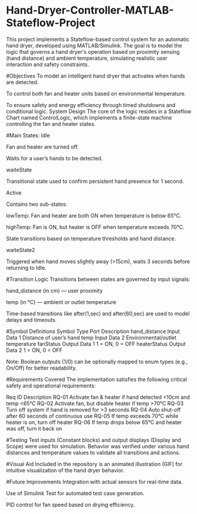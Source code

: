# Hand-Dryer-Controller-MATLAB-Stateflow-Project
This project implements a Stateflow-based control system for an automatic hand dryer, developed using MATLAB/Simulink. The goal is to model the logic that governs a hand dryer's operation based on proximity sensing (hand distance) and ambient temperature, simulating realistic user interaction and safety constraints.

#Objectives
To model an intelligent hand dryer that activates when hands are detected.

To control both fan and heater units based on environmental temperature.

To ensure safety and energy efficiency through timed shutdowns and conditional logic.
System Design
The core of the logic resides in a Stateflow Chart named ControlLogic, which implements a finite-state machine controlling the fan and heater states.

#Main States:
Idle

Fan and heater are turned off.

Waits for a user’s hands to be detected.

waiteState

Transitional state used to confirm persistent hand presence for 1 second.

Active

Contains two sub-states:

lowTemp: Fan and heater are both ON when temperature is below 65°C.

highTemp: Fan is ON, but heater is OFF when temperature exceeds 70°C.

State transitions based on temperature thresholds and hand distance.

waiteState2

Triggered when hand moves slightly away (>15cm), waits 3 seconds before returning to Idle.

#Transition Logic
Transitions between states are governed by input signals:

hand_distance (in cm) — user proximity

temp (in °C) — ambient or outlet temperature

Time-based transitions like after(1,sec) and after(60,sec) are used to model delays and timeouts.

#Symbol Definitions
Symbol	Type	Port	Description
hand_distance	Input Data	1	Distance of user’s hand
temp	Input Data	2	Environmental/outlet temperature
fanStatus	Output Data	1	1 = ON, 0 = OFF
heaterStatus	Output Data	2	1 = ON, 0 = OFF

Note: Boolean outputs (1/0) can be optionally mapped to enum types (e.g., On/Off) for better readability.

#Requirements Covered
The implementation satisfies the following critical safety and operational requirements:

Req ID	Description
RQ-01	Activate fan & heater if hand detected <10cm and temp <65°C
RQ-02	Activate fan, but disable heater if temp >70°C
RQ-03	Turn off system if hand is removed for >3 seconds
RQ-04	Auto shut-off after 60 seconds of continuous use
RQ-05	If temp exceeds 70°C while heater is on, turn off heater
RQ-06	If temp drops below 65°C and heater was off, turn it back on

#Testing
Test inputs (Constant blocks) and output displays (Display and Scope) were used for simulation. Behavior was verified under various hand distances and temperature values to validate all transitions and actions.

#Visual Aid
Included in the repository is an animated illustration (GIF) for intuitive visualization of the hand dryer behavior.

#Future Improvements
Integration with actual sensors for real-time data.

Use of Simulink Test for automated test case generation.

PID control for fan speed based on drying efficiency.


